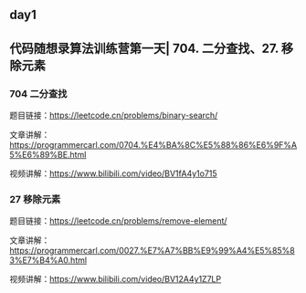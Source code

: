 ## day1

## 代码随想录算法训练营第一天| 704. 二分查找、27. 移除元素

### 704 二分查找

题目链接：https://leetcode.cn/problems/binary-search/

文章讲解：https://programmercarl.com/0704.%E4%BA%8C%E5%88%86%E6%9F%A5%E6%89%BE.html

视频讲解：https://www.bilibili.com/video/BV1fA4y1o715


### 27 移除元素
    
题目链接：https://leetcode.cn/problems/remove-element/

文章讲解：https://programmercarl.com/0027.%E7%A7%BB%E9%99%A4%E5%85%83%E7%B4%A0.html

视频讲解：https://www.bilibili.com/video/BV12A4y1Z7LP

